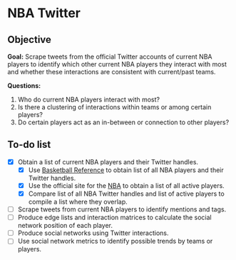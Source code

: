 # NBA Twitter

## Objective
**Goal:** Scrape tweets from the official Twitter accounts of current NBA players to identify which other current NBA players they interact with most and whether these interactions are consistent with current/past teams.

**Questions:**  
1. Who do current NBA players interact with most?  
2. Is there a clustering of interactions within teams or among certain players?  
3. Do certain players act as an in-between or connection to other players?  


## To-do list  
- [x] Obtain a list of current NBA players and their Twitter handles.  
  - [x] Use [Basketball Reference](https://www.basketball-reference.com/friv/twitter.html) to obtain list of all NBA players and their Twitter handles.   
  - [x] Use the official site for the [NBA](https://nba.com/players/) to obtain a list of all active players. 
  - [x] Compare list of all NBA Twitter handles and list of active players to compile a list where they overlap. 
- [ ] Scrape tweets from current NBA players to identify mentions and tags.  
- [ ] Produce edge lists and interaction matrices to calculate the social network position of each player.  
- [ ] Produce social networks using Twitter interactions.  
- [ ] Use social network metrics to identify possible trends by teams or players.  
